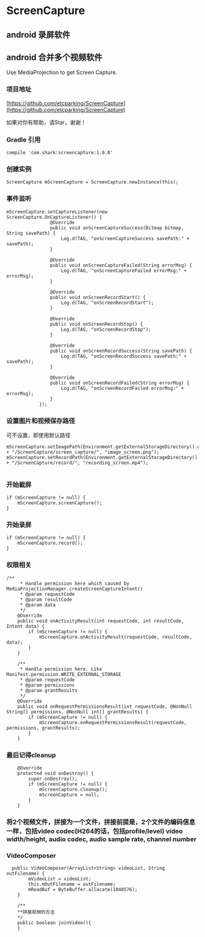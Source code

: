 # ScreenCapture
## android 录屏软件
## android 合并多个视频软件
Use MediaProjection to get Screen Capture.


### 项目地址 ###
[https://github.com/etcparking/ScreenCapture](https://github.com/etcparking/ScreenCapture)

如果对你有帮助，请Star，谢谢！
### Gradle 引用 ###

```
compile 'com.shark:screencapture:1.0.0'
```

### 创建实例 ###

```
ScreenCapture mScreenCapture = ScreenCapture.newInstance(this);
```
### 事件监听 ###

```
mScreenCapture.setCaptureListener(new ScreenCapture.OnCaptureListener() {
                @Override
                public void onScreenCaptureSuccess(Bitmap bitmap, String savePath) {
                    Log.d(TAG, "onScreenCaptureSuccess savePath:" + savePath);
                }

                @Override
                public void onScreenCaptureFailed(String errorMsg) {
                    Log.d(TAG, "onScreenCaptureFailed errorMsg:" + errorMsg);
                }

                @Override
                public void onScreenRecordStart() {
                    Log.d(TAG, "onScreenRecordStart");
                }

                @Override
                public void onScreenRecordStop() {
                    Log.d(TAG, "onScreenRecordStop");
                }

                @Override
                public void onScreenRecordSuccess(String savePath) {
                    Log.d(TAG, "onScreenRecordSuccess savePath:" + savePath);
                }

                @Override
                public void onScreenRecordFailed(String errorMsg) {
                    Log.d(TAG, "onScreenRecordFailed errorMsg:" + errorMsg);
                }
            });
```
### 设置图片和视频保存路径 ###
可不设置，即使用默认路径

```
mScreenCapture.setImagePath(Environment.getExternalStorageDirectory().getPath() + "/ScreenCapture/screen_capture/", "image_screen.png");
mScreenCapture.setRecordPath(Environment.getExternalStorageDirectory().getPath() + "/ScreenCapture/record/", "recording_screen.mp4");
        
```
### 开始截屏 ###

```
if (mScreenCapture != null) {
	mScreenCapture.screenCapture();
}
```
### 开始录屏 ###

```
if (mScreenCapture != null) {
	mScreenCapture.record();
}
```
### 权限相关 ###

```
/**
     * Handle permission here which caused by MediaProjectionManager.createScreenCaptureIntent()
     * @param requestCode
     * @param resultCode
     * @param data
     */
    @Override
    public void onActivityResult(int requestCode, int resultCode, Intent data) {
        if (mScreenCapture != null) {
            mScreenCapture.onActivityResult(requestCode, resultCode, data);
        }
    }

    /**
     * Handle permission here. Like Manifest.permission.WRITE_EXTERNAL_STORAGE
     * @param requestCode
     * @param permissions
     * @param grantResults
     */
    @Override
    public void onRequestPermissionsResult(int requestCode, @NonNull String[] permissions, @NonNull int[] grantResults) {
        if (mScreenCapture != null) {
            mScreenCapture.onRequestPermissionsResult(requestCode, permissions, grantResults);
        }
    }
```

### 最后记得cleanup ###

```
    @Override
    protected void onDestroy() {
        super.onDestroy();
        if (mScreenCapture != null) {
            mScreenCapture.cleanup();
            mScreenCapture = null;
        }
    }
```

### 将2个视频文件，拼接为一个文件，拼接前提是，2个文件的编码信息一样，包括video codec(H264的话，包括profile/level) video width/height, audio codec, audio sample rate, channel number ###
### VideoComposer ###
```android
  public VideoComposer(ArrayList<String> videoList, String outFilename) {
        mVideoList = videoList;
        this.mOutFilename = outFilename;
        mReadBuf = ByteBuffer.allocate(1048576);
    }
    
    /**
    **拼接视频的方法
    */
    public boolean joinVideo(){
    }

```
